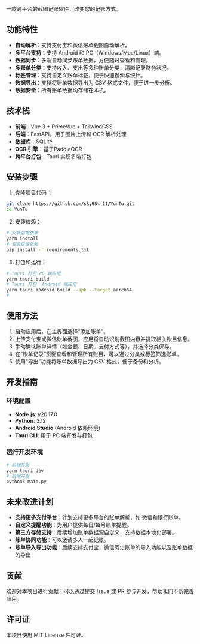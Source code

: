 一款跨平台的截图记账软件，改变您的记账方式。

## 功能特性

- **自动解析**：支持支付宝和微信账单截图自动解析。
- **多平台支持**：支持 Android 和 PC（Windows/Mac/Linux）端。
- **数据同步**：多端自动同步账单数据，方便随时查看和管理。
- **多账单分类**：支持收入、支出等多种账单分类，清晰记录财务状况。
- **标签管理**：支持自定义账单标签，便于快速搜索与统计。
- **数据导出**：支持将账单数据导出为 CSV 格式文件，便于进一步分析。
- **数据安全**：所有账单数据均存储在本机。

## 技术栈

- **前端**：Vue 3 + PrimeVue + TailwindCSS
- **后端**：FastAPI，用于图片上传和 OCR 解析处理
- **数据库**：SQLite
- **OCR 引擎**：基于PaddleOCR
- **跨平台打包**：Tauri  实现多端打包

## 安装步骤

1. 克隆项目代码：

```bash
git clone https://github.com/sky984-11/YunTu.git
cd YunTu
```
    
2. 安装依赖：

```bash
# 安装前端依赖 
yarn install 
# 安装后端依赖 
pip install -r requirements.txt
```
    
3. 打包和运行：

```bash
# Tauri 打包 PC 端应用 
yarn tauri build
# Tauri 打包  Android 端应用 
yarn tauri android build --apk --target aarch64
#
```

## 使用方法

1. 启动应用后，在主界面选择“添加账单”。
2. 上传支付宝或微信账单截图，应用将自动识别截图内容并提取相关账目信息。
3. 手动确认账单详情（如金额、日期、支付方式等），并选择分类保存。
4. 在“账单记录”页面查看和管理所有账目，可以通过分类或标签筛选账单。
5. 使用“导出”功能将账单数据导出为 CSV 格式，便于备份和分析。

## 开发指南

### 环境配置

- **Node.js**: v20.17.0
- **Python**: 3.12
- **Android Studio** (Android 依赖环境)
- **Tauri CLI**: 用于 PC 端开发与打包

### 运行开发环境

```bash
# 前端开发 
yarn tauri dev  
# 后端开发 
python3 main.py
```

## 未来改进计划

- **支持更多支付平台**：计划支持更多平台的账单解析，如 微信和银行账单。
- **自定义提醒功能**：为用户提供每日/每月账单提醒。
- **第三方存储支持**：后续增加账单数据源自定义，支持数据本地化部署。
- **账单协同功能**：可以邀请多人一起记账。
- **账单导入导出功能**：后续支持支付宝，微信历史账单的导入功能以及账单数据的导出

## 贡献

欢迎对本项目进行贡献！可以通过提交 Issue 或 PR 参与开发，帮助我们不断完善应用。

## 许可证

本项目使用 MIT License 许可证。
